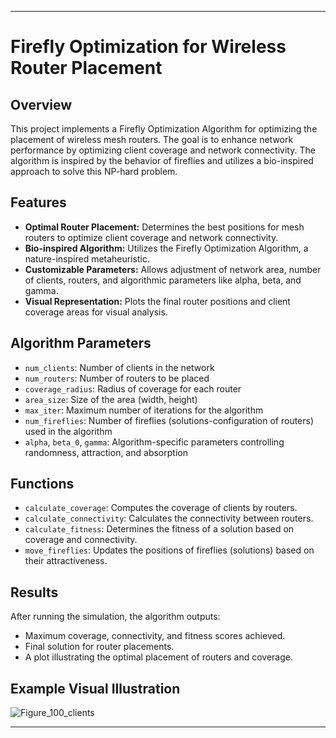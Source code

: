 

---

# Firefly Optimization for Wireless Router Placement

## Overview
This project implements a Firefly Optimization Algorithm for optimizing the placement of wireless mesh routers. The goal is to enhance network performance by optimizing client coverage and network connectivity. The algorithm is inspired by the behavior of fireflies and utilizes a bio-inspired approach to solve this NP-hard problem.

## Features
- **Optimal Router Placement:** Determines the best positions for mesh routers to optimize client coverage and network connectivity.
- **Bio-inspired Algorithm:** Utilizes the Firefly Optimization Algorithm, a nature-inspired metaheuristic.
- **Customizable Parameters:** Allows adjustment of network area, number of clients, routers, and algorithmic parameters like alpha, beta, and gamma.
- **Visual Representation:** Plots the final router positions and client coverage areas for visual analysis.

## Algorithm Parameters
- `num_clients`: Number of clients in the network
- `num_routers`: Number of routers to be placed
- `coverage_radius`: Radius of coverage for each router
- `area_size`: Size of the area (width, height)
- `max_iter`: Maximum number of iterations for the algorithm
- `num_fireflies`: Number of fireflies (solutions-configuration of routers) used in the algorithm
- `alpha`, `beta_0`, `gamma`: Algorithm-specific parameters controlling randomness, attraction, and absorption

## Functions
- `calculate_coverage`: Computes the coverage of clients by routers.
- `calculate_connectivity`: Calculates the connectivity between routers.
- `calculate_fitness`: Determines the fitness of a solution based on coverage and connectivity.
- `move_fireflies`: Updates the positions of fireflies (solutions) based on their attractiveness.

## Results
After running the simulation, the algorithm outputs:
- Maximum coverage, connectivity, and fitness scores achieved.
- Final solution for router placements.
- A plot illustrating the optimal placement of routers and coverage.


## Example Visual Illustration
![Figure_100_clients](https://github.com/dancingmadman2/cmp4503/assets/88443368/297e9578-f56d-4c7c-9329-93ece0dd6d83)

---
